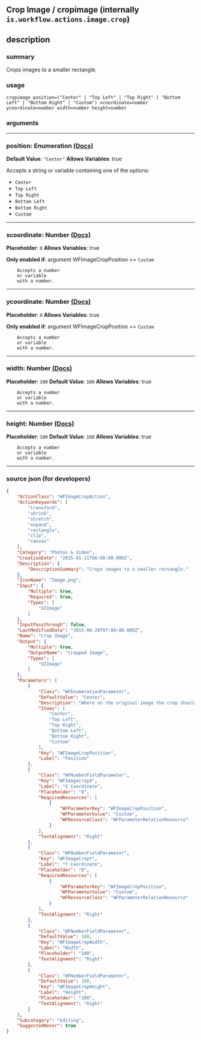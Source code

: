 
## Crop Image / cropimage (internally `is.workflow.actions.image.crop`)


## description

### summary

Crops images to a smaller rectangle.


### usage
```
cropimage position=("Center" | "Top Left" | "Top Right" | "Bottom Left" | "Bottom Right" | "Custom") xcoordinate=number ycoordinate=number width=number height=number
```

### arguments

---

### position: Enumeration [(Docs)](https://pfgithub.github.io/shortcutslang/gettingstarted#enum-select-field)
**Default Value**: `"Center"`
**Allows Variables**: true



Accepts a string 
or variable
containing one of the options:

- `Center`
- `Top Left`
- `Top Right`
- `Bottom Left`
- `Bottom Right`
- `Custom`

---

### xcoordinate: Number [(Docs)](https://pfgithub.github.io/shortcutslang/gettingstarted#number-field)
**Placeholder**: `0`
**Allows Variables**: true

**Only enabled if**: argument WFImageCropPosition == `Custom`

		Accepts a number 
		or variable
		with a number.

---

### ycoordinate: Number [(Docs)](https://pfgithub.github.io/shortcutslang/gettingstarted#number-field)
**Placeholder**: `0`
**Allows Variables**: true

**Only enabled if**: argument WFImageCropPosition == `Custom`

		Accepts a number 
		or variable
		with a number.

---

### width: Number [(Docs)](https://pfgithub.github.io/shortcutslang/gettingstarted#number-field)
**Placeholder**: `100`
**Default Value**: `100`
**Allows Variables**: true



		Accepts a number 
		or variable
		with a number.

---

### height: Number [(Docs)](https://pfgithub.github.io/shortcutslang/gettingstarted#number-field)
**Placeholder**: `100`
**Default Value**: `100`
**Allows Variables**: true



		Accepts a number 
		or variable
		with a number.

---

### source json (for developers)

```json
{
	"ActionClass": "WFImageCropAction",
	"ActionKeywords": [
		"transform",
		"shrink",
		"stretch",
		"expand",
		"rectangle",
		"clip",
		"canvas"
	],
	"Category": "Photos & Video",
	"CreationDate": "2015-01-11T06:00:00.000Z",
	"Description": {
		"DescriptionSummary": "Crops images to a smaller rectangle."
	},
	"IconName": "Image.png",
	"Input": {
		"Multiple": true,
		"Required": true,
		"Types": [
			"UIImage"
		]
	},
	"InputPassthrough": false,
	"LastModifiedDate": "2015-08-20T07:00:00.000Z",
	"Name": "Crop Image",
	"Output": {
		"Multiple": true,
		"OutputName": "Cropped Image",
		"Types": [
			"UIImage"
		]
	},
	"Parameters": [
		{
			"Class": "WFEnumerationParameter",
			"DefaultValue": "Center",
			"Description": "Where on the original image the crop should occur.",
			"Items": [
				"Center",
				"Top Left",
				"Top Right",
				"Bottom Left",
				"Bottom Right",
				"Custom"
			],
			"Key": "WFImageCropPosition",
			"Label": "Position"
		},
		{
			"Class": "WFNumberFieldParameter",
			"Key": "WFImageCropX",
			"Label": "X Coordinate",
			"Placeholder": "0",
			"RequiredResources": [
				{
					"WFParameterKey": "WFImageCropPosition",
					"WFParameterValue": "Custom",
					"WFResourceClass": "WFParameterRelationResource"
				}
			],
			"TextAlignment": "Right"
		},
		{
			"Class": "WFNumberFieldParameter",
			"Key": "WFImageCropY",
			"Label": "Y Coordinate",
			"Placeholder": "0",
			"RequiredResources": [
				{
					"WFParameterKey": "WFImageCropPosition",
					"WFParameterValue": "Custom",
					"WFResourceClass": "WFParameterRelationResource"
				}
			],
			"TextAlignment": "Right"
		},
		{
			"Class": "WFNumberFieldParameter",
			"DefaultValue": 100,
			"Key": "WFImageCropWidth",
			"Label": "Width",
			"Placeholder": "100",
			"TextAlignment": "Right"
		},
		{
			"Class": "WFNumberFieldParameter",
			"DefaultValue": 100,
			"Key": "WFImageCropHeight",
			"Label": "Height",
			"Placeholder": "100",
			"TextAlignment": "Right"
		}
	],
	"Subcategory": "Editing",
	"SuggestedNever": true
}
```
